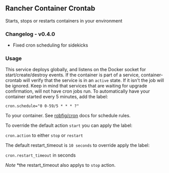 ## Rancher Container Crontab
Starts, stops or restarts containers in your environment

### Changelog - v0.4.0

* Fixed cron scheduling for sidekicks

### Usage

This service deploys globally, and listens on the Docker socket for start/create/destroy events.
If the container is part of a service, container-crontab will verify that the service is in an
`active` state. If it isn't the job will be ignored. Keep in mind that services that are waiting
for upgrade confirmation, will not have cron jobs run.
To automatically have your container started every 5 minutes, add the label:

`cron.schedule="0 0-59/5 * * * ?"`

To your container. See [robfig/cron](https://godoc.org/github.com/robfig/cron) docs for schedule rules.

To override the default action `start` you can apply the label:

`cron.action` to either `stop` or `restart`

The default restart_timeout is `10 seconds` to override apply the label:

`cron.restart_timeout` in seconds

_Note_ *the restart_timeout also applys to `stop` action.
